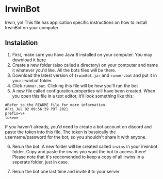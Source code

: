 # IrwinBot
Irwin, yo! This file has application specific instructions on how to install IrwinBot on your computer

## Instalation
1. First, make sure you have Java 8 installed on your computer. You may download it [here](https://java.com/en/download/)
2. Create a new folder (also called a directory) on your computer and name it whatever you'd like. All the bots files will be there.
3. Download the latest version of `IrwinBot.jar` and `runner.bat` and put it in your irwinbot folder.
4. Click `runner.bat`. Clicking this file will be how you'll run the bot
5. A new file called configuration.properties will have been created. When you open this file in a text editor, it'll look something like this:

```
#Refer to the README file for more information
#Fri Jul 02 09:56:39 PDT 2021
prefix=\+
token=
```

If you haven't already, you'd need to create a bot account on discord and paste the token into this file. The token is bassically the username/password for the bot, so you shouldn't share it with anyone. 

6. Rerun the bot. A new folder will be created called `irwins` in your irwinbot folder. Copy and paste the irwins you want the bot to access there! Please note that it's reccomended to keep a copy of all irwins in a seperate folder, just in case.

7. Rerun the bot one last time and invite it to your server
